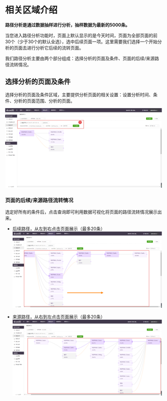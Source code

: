 # 相关区域介绍

**路径分析是通过数据抽样进行分析，抽样数据为最新的5000条。**

当您进入路径分析功能时，页面上默认显示的是今天时间，页面为全部页面的前30个（少于30个的默认全选），选中后续页面一项。这里需要我们选择一个开始分析的页面去进行分析它后续的流转页面。

我们路径分析主要由两个部分组成：选择分析的页面及条件、页面的后续/来源路径流转情况。

## **选择分析的页面及条件**

选择分析的页面及条件区域，主要提供分析页面的相关设置：设置分析时间、条件、分析的页面范围、分析的页面。

![](/assets/path/1.png)

### **页面的后续/来源路径流转情况**

选定好所有的条件后，点击查询即可利用数据可视化将页面的路径流转情况展示出来。

* 后续路径，从左到右点击页面展示（最多20条）
![](/assets/path/2.png)

* 来源路径，从右到左点击页面展示（最多20条）
![](/assets/path/3.png)